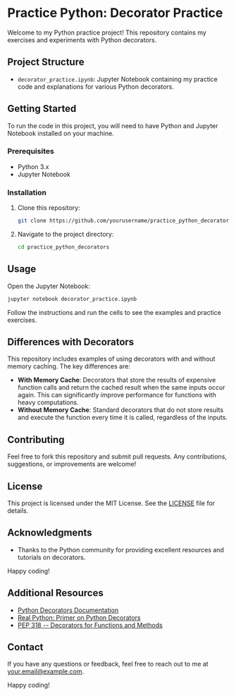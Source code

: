 # Practice Python: Decorator Practice

Welcome to my Python practice project! This repository contains my exercises and experiments with Python decorators.

## Project Structure

- `decorator_practice.ipynb`: Jupyter Notebook containing my practice code and explanations for various Python decorators.

## Getting Started

To run the code in this project, you will need to have Python and Jupyter Notebook installed on your machine.

### Prerequisites

- Python 3.x
- Jupyter Notebook

### Installation

1. Clone this repository:
    ```bash
    git clone https://github.com/yourusername/practice_python_decorators.git
    ```
2. Navigate to the project directory:
    ```bash
    cd practice_python_decorators
    ```

## Usage

Open the Jupyter Notebook:
```bash
jupyter notebook decorator_practice.ipynb
```

Follow the instructions and run the cells to see the examples and practice exercises.

## Differences with Decorators

This repository includes examples of using decorators with and without memory caching. The key differences are:

- **With Memory Cache**: Decorators that store the results of expensive function calls and return the cached result when the same inputs occur again. This can significantly improve performance for functions with heavy computations.
- **Without Memory Cache**: Standard decorators that do not store results and execute the function every time it is called, regardless of the inputs.

## Contributing

Feel free to fork this repository and submit pull requests. Any contributions, suggestions, or improvements are welcome!

## License

This project is licensed under the MIT License. See the [LICENSE](LICENSE) file for details.

## Acknowledgments

- Thanks to the Python community for providing excellent resources and tutorials on decorators.

Happy coding!
## Additional Resources

- [Python Decorators Documentation](https://docs.python.org/3/glossary.html#term-decorator)
- [Real Python: Primer on Python Decorators](https://realpython.com/primer-on-python-decorators/)
- [PEP 318 -- Decorators for Functions and Methods](https://www.python.org/dev/peps/pep-0318/)

## Contact

If you have any questions or feedback, feel free to reach out to me at [your.email@example.com](mailto:vologdin.mark@gmail.com).

Happy coding!